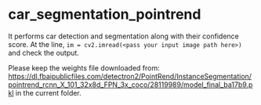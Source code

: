 # car_segmentation_pointrend

It performs car detection and segmentation along with their confidence score. At the line, ```im = cv2.imread(<pass your input image path here>)``` and check the output.

Please keep the weights file downloaded from: https://dl.fbaipublicfiles.com/detectron2/PointRend/InstanceSegmentation/pointrend_rcnn_X_101_32x8d_FPN_3x_coco/28119989/model_final_ba17b9.pkl in the current folder.